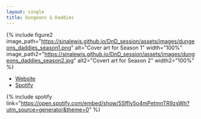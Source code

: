 ```yaml
---
layout: single
title: Dungeons & Daddies
---
```


{% include figure2 image_path="https://sinalewis.github.io/DnD_session/assets/images/dungeons_daddies_season1.png" alt="Cover art for Season 1" width="100%" image_path2="https://sinalewis.github.io/DnD_session/assets/images/dungeons_daddies_season2.jpg" alt2="Covert art for Season 2" width2="100%" %}

- [Website](https://www.dungeonsanddaddies.com/)
- [Spotify](https://open.spotify.com/show/5Sffly5o4mPetmnTR9zsWh?si=728e4d1e36c84a6f)

{% include spotify link="https://open.spotify.com/embed/show/5Sffly5o4mPetmnTR9zsWh?utm_source=generator&theme=0" %}

